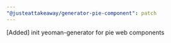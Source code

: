 ```yaml
---
"@justeattakeaway/generator-pie-component": patch
---
```


[Added] init yeoman-generator for pie web components
